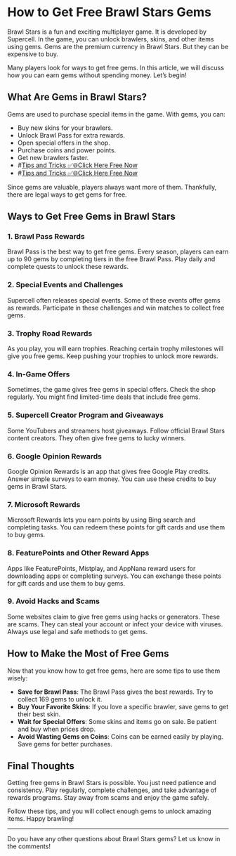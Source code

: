 # How to Get Free Brawl Stars Gems

Brawl Stars is a fun and exciting multiplayer game. It is developed by Supercell. In the game, you can unlock brawlers, skins, and other items using gems. Gems are the premium currency in Brawl Stars. But they can be expensive to buy.

Many players look for ways to get free gems. In this article, we will discuss how you can earn gems without spending money. Let’s begin!

## What Are Gems in Brawl Stars?

Gems are used to purchase special items in the game. With gems, you can:

- Buy new skins for your brawlers.
- Unlock Brawl Pass for extra rewards.
- Open special offers in the shop.
- Purchase coins and power points.
- Get new brawlers faster.
- #[Tips and Tricks ✅🌐Click Here Free Now](https://lumon.slotkinov.com/brawl-stars-gems/)
- #[Tips and Tricks ✅🌐Click Here Free Now](https://lumon.slotkinov.com/brawl-stars-gems/)

Since gems are valuable, players always want more of them. Thankfully, there are legal ways to get gems for free.

## Ways to Get Free Gems in Brawl Stars

### 1. **Brawl Pass Rewards**
Brawl Pass is the best way to get free gems. Every season, players can earn up to 90 gems by completing tiers in the free Brawl Pass. Play daily and complete quests to unlock these rewards.

### 2. **Special Events and Challenges**
Supercell often releases special events. Some of these events offer gems as rewards. Participate in these challenges and win matches to collect free gems.

### 3. **Trophy Road Rewards**
As you play, you will earn trophies. Reaching certain trophy milestones will give you free gems. Keep pushing your trophies to unlock more rewards.

### 4. **In-Game Offers**
Sometimes, the game gives free gems in special offers. Check the shop regularly. You might find limited-time deals that include free gems.

### 5. **Supercell Creator Program and Giveaways**
Some YouTubers and streamers host giveaways. Follow official Brawl Stars content creators. They often give free gems to lucky winners.

### 6. **Google Opinion Rewards**
Google Opinion Rewards is an app that gives free Google Play credits. Answer simple surveys to earn money. You can use these credits to buy gems in Brawl Stars.

### 7. **Microsoft Rewards**
Microsoft Rewards lets you earn points by using Bing search and completing tasks. You can redeem these points for gift cards and use them to buy gems.

### 8. **FeaturePoints and Other Reward Apps**
Apps like FeaturePoints, Mistplay, and AppNana reward users for downloading apps or completing surveys. You can exchange these points for gift cards and use them to buy gems.

### 9. **Avoid Hacks and Scams**
Some websites claim to give free gems using hacks or generators. These are scams. They can steal your account or infect your device with viruses. Always use legal and safe methods to get gems.

## How to Make the Most of Free Gems

Now that you know how to get free gems, here are some tips to use them wisely:

- **Save for Brawl Pass**: The Brawl Pass gives the best rewards. Try to collect 169 gems to unlock it.
- **Buy Your Favorite Skins**: If you love a specific brawler, save gems to get their best skin.
- **Wait for Special Offers**: Some skins and items go on sale. Be patient and buy when prices drop.
- **Avoid Wasting Gems on Coins**: Coins can be earned easily by playing. Save gems for better purchases.

## Final Thoughts

Getting free gems in Brawl Stars is possible. You just need patience and consistency. Play regularly, complete challenges, and take advantage of rewards programs. Stay away from scams and enjoy the game safely.

Follow these tips, and you will collect enough gems to unlock amazing items. Happy brawling!

---

Do you have any other questions about Brawl Stars gems? Let us know in the comments!


